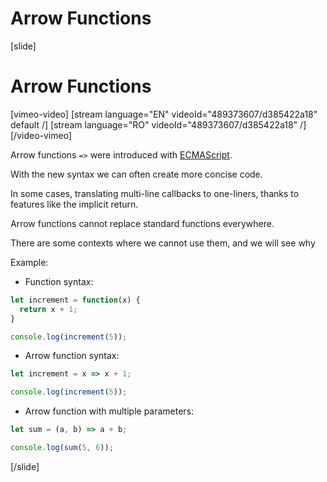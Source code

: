 # Arrow Functions

[slide]
# Arrow Functions

[vimeo-video]
[stream language="EN" videoId="489373607/d385422a18" default /]
[stream language="RO" videoId="489373607/d385422a18"  /]
[/video-vimeo]

Arrow functions `=>` were introduced with [ECMAScript](https://en.wikipedia.org/wiki/ECMAScript). 

With the new syntax we can often create more concise code. 

In some cases, translating multi-line callbacks to one-liners, thanks to features like the implicit return. 

Arrow functions cannot replace standard functions everywhere. 

There are some contexts where we cannot use them, and we will see why 

Example:

- Function syntax:

```js live
let increment = function(x) {
  return x + 1;
}

console.log(increment(5));  
```

- Arrow function syntax:

``` js live
let increment = x => x + 1;

console.log(increment(5));  
```

- Arrow function with multiple parameters:

```js live
let sum = (a, b) => a + b;

console.log(sum(5, 6));  
```

[/slide]
